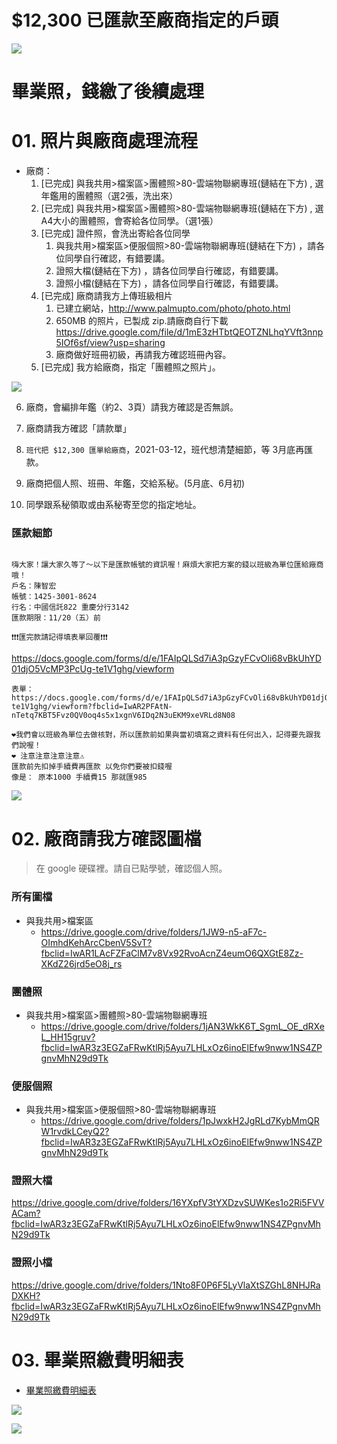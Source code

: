 # $12,300 已匯款至廠商指定的戶頭

![](16.jpg)


# 畢業照，錢繳了後續處理

# 01. 照片與廠商處理流程

- 廠商：
  1. [已完成] 與我共用>檔案區>團體照>80-雲端物聯網專班(鏈結在下方) , 選年鑑用的團體照（選2張，洗出來）
  2. [已完成] 與我共用>檔案區>團體照>80-雲端物聯網專班(鏈結在下方) , 選A4大小的團體照，會寄給各位同學。（選1張）
  3. [已完成] 證件照，會洗出寄給各位同學
     1. 與我共用>檔案區>便服個照>80-雲端物聯網專班(鏈結在下方) ，請各位同學自行確認，有錯要講。
     2. 證照大檔(鏈結在下方) ，請各位同學自行確認，有錯要講。
     3. 證照小檔(鏈結在下方) ，請各位同學自行確認，有錯要講。
  4. [已完成] 廠商請我方上傳班級相片
     1. 已建立網站，http://www.palmupto.com/photo/photo.html
     2. 650MB 的照片，已製成 zip.請廠商自行下載 https://drive.google.com/file/d/1mE3zHTbtQEOTZNLhqYVft3nnp5IOf6sf/view?usp=sharing
     3. 廠商做好班冊初級，再請我方確認班冊內容。
  5. [已完成] 我方給廠商，指定「團體照之照片」。
   
![](15.jpg)

  6. 廠商，會編排年鑑（約2、3頁）請我方確認是否無誤。
   
  7. 廠商請我方確認「請款單」
  8. `班代把 $12,300 匯單給廠商`，2021-03-12，班代想清楚細節，等 3月底再匯款。
  9.  廠商把個人照、班冊、年鑑，交給系秘。(5月底、6月初)
  10. 同學跟系秘領取或由系秘寄至您的指定地址。
 
### 匯款細節

```

嗨大家！讓大家久等了～以下是匯款帳號的資訊喔！麻煩大家把方案的錢以班級為單位匯給廠商哦！
戶名：陳智宏
帳號：1425-3001-8624
行名：中國信託822 重慶分行3142
匯款期限：11/20（五）前

❗️❗️❗️匯完款請記得填表單回覆❗️❗️❗️

```
https://docs.google.com/forms/d/e/1FAIpQLSd7iA3pGzyFCvOli68vBkUhYD01djO5VcMP3PcUg-te1V1ghg/viewform

```
表單：https://docs.google.com/forms/d/e/1FAIpQLSd7iA3pGzyFCvOli68vBkUhYD01djO5VcMP3PcUg-te1V1ghg/viewform?fbclid=IwAR2PFAtN-nTetq7KBT5Fvz0QV0oq4s5x1xgnV6IDq2N3uEKM9xeVRLd8N08

❤️我們會以班級為單位去做核對，所以匯款前如果與當初填寫之資料有任何出入，記得要先跟我們說喔！
❤️ 注意注意注意注意⚠️
匯款前先扣掉手續費再匯款 以免你們要被扣錢喔
像是： 原本1000 手續費15 那就匯985

```

![](14.jpg)


# 02. 廠商請我方確認圖檔

> 在 google 硬碟裡。請自已點學號，確認個人照。


### 所有圖檔

- 與我共用>檔案區
  - https://drive.google.com/drive/folders/1JW9-n5-aF7c-OImhdKehArcCbenV5SvT?fbclid=IwAR1LAcFZFaClM7v8Vx92RvoAcnZ4eumO6QXGtE8Zz-XKdZ26jrd5eO8j_rs

### 團體照
- 與我共用>檔案區>團體照>80-雲端物聯網專班
  - https://drive.google.com/drive/folders/1jAN3WkK6T_SgmL_OE_dRXeL_HH15gruv?fbclid=IwAR3z3EGZaFRwKtlRj5Ayu7LHLxOz6inoElEfw9nww1NS4ZPgnvMhN29d9Tk

### 便服個照
- 與我共用>檔案區>便服個照>80-雲端物聯網專班
  - https://drive.google.com/drive/folders/1pJwxkH2JgRLd7KybMmQRW1rvdkLCeyQ2?fbclid=IwAR3z3EGZaFRwKtlRj5Ayu7LHLxOz6inoElEfw9nww1NS4ZPgnvMhN29d9Tk

### 證照大檔

https://drive.google.com/drive/folders/16YXpfV3tYXDzvSUWKes1o2Ri5FVVACam?fbclid=IwAR3z3EGZaFRwKtlRj5Ayu7LHLxOz6inoElEfw9nww1NS4ZPgnvMhN29d9Tk

### 證照小檔

https://drive.google.com/drive/folders/1Nto8F0P6F5LyVlaXtSZGhL8NHJRaDXKH?fbclid=IwAR3z3EGZaFRwKtlRj5Ayu7LHLxOz6inoElEfw9nww1NS4ZPgnvMhN29d9Tk




# 03. 畢業照繳費明細表

- [畢業照繳費明細表](http://123.57.20.183/serp/yu/stuEvent/s/photo_list.asp?eventid=16)

![](12.jpg)

![](13.jpg)

